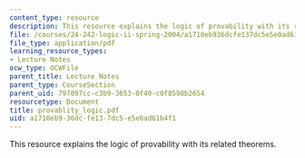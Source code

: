 ```yaml
---
content_type: resource
description: This resource explains the logic of provability with its related theorems.
file: /courses/24-242-logic-ii-spring-2004/a1710eb936dcfe137dc5e5e0ad61b4f1_provablity_logic.pdf
file_type: application/pdf
learning_resource_types:
- Lecture Notes
ocw_type: OCWFile
parent_title: Lecture Notes
parent_type: CourseSection
parent_uid: 797097cc-c3b9-3653-0f40-c0f8598b2654
resourcetype: Document
title: provablity_logic.pdf
uid: a1710eb9-36dc-fe13-7dc5-e5e0ad61b4f1
---
```

This resource explains the logic of provability with its related theorems.

